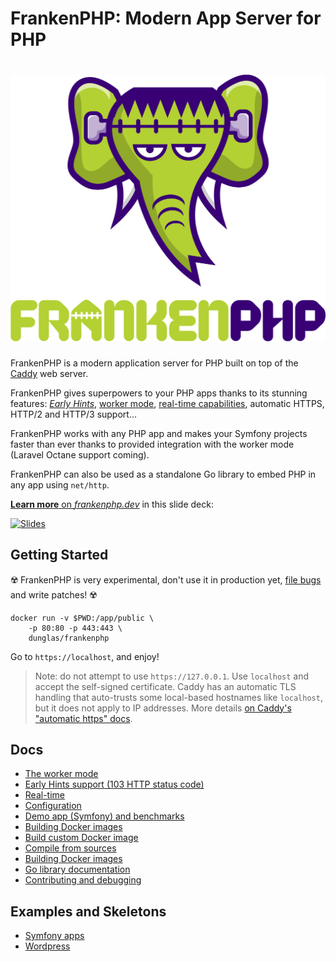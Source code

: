 # FrankenPHP: Modern App Server for PHP

<h1 align="center"><a href="https://frankenphp.dev"><img src="frankenphp.png" alt="FrankenPHP" width="600"></a></h1>

FrankenPHP is a modern application server for PHP built on top of the [Caddy](https://caddyserver.com/) web server.

FrankenPHP gives superpowers to your PHP apps thanks to its stunning features: [*Early Hints*](docs/early-hints.md), [worker mode](docs/worker.md), [real-time capabilities](docs/mercure.md), automatic HTTPS, HTTP/2 and HTTP/3 support...

FrankenPHP works with any PHP app and makes your Symfony projects faster than ever thanks to provided integration with the worker mode (Laravel Octane support coming).

FrankenPHP can also be used as a standalone Go library to embed PHP in any app using `net/http`.

[**Learn more** on *frankenphp.dev*](https://frankenphp.dev) in this slide deck:

<a href="https://dunglas.dev/2022/10/frankenphp-the-modern-php-app-server-written-in-go/"><img src="https://dunglas.dev/wp-content/uploads/2022/10/frankenphp.png" alt="Slides" width="600"></a>

## Getting Started

☢️ FrankenPHP is very experimental, don't use it in production yet, [file bugs](https://github.com/dunglas/frankenphp/issues) and write patches! ☢️

```
docker run -v $PWD:/app/public \
    -p 80:80 -p 443:443 \
    dunglas/frankenphp
```

Go to `https://localhost`, and enjoy!

> Note: do not attempt to use `https://127.0.0.1`. Use `localhost` and accept the self-signed certificate. Caddy has an automatic TLS handling that auto-trusts some local-based hostnames like `localhost`, but it does not apply to IP addresses. More details [on Caddy's "automatic https" docs](https://caddyserver.com/docs/automatic-https#hostname-requirements).

## Docs

* [The worker mode](docs/worker.md)
* [Early Hints support (103 HTTP status code)](docs/early-hints.md)
* [Real-time](docs/mercure.md)
* [Configuration](docs/config.md)
* [Demo app (Symfony) and benchmarks](https://github.com/dunglas/frankenphp-demo)
* [Building Docker images](docs/docker.md)
* [Build custom Docker image](docs/docker-custom.md)
* [Compile from sources](docs/compile.md)
* [Building Docker images](docs/docker.md)
* [Go library documentation](https://pkg.go.dev/github.com/dunglas/frankenphp)
* [Contributing and debugging](CONTRIBUTING.md)

## Examples and Skeletons

* [Symfony apps](https://github.com/dunglas/frankenphp-demo)
* [Wordpress](https://github.com/dunglas/frankenphp-wordpress)
